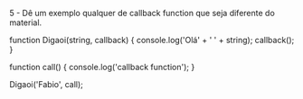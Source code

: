 5 - Dê um exemplo qualquer de callback function que seja diferente do material.


function Digaoi(string, callback) {
    console.log('Olá' + ' ' + string);
    callback();
}

function call() {
    console.log('callback function');
}

Digaoi('Fabio', call);